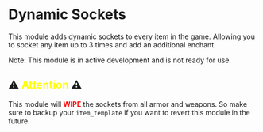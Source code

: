 # Dynamic Sockets
This module adds dynamic sockets to every item in the game. Allowing you to socket any item up to 3 times and add an additional enchant.

Note: This module is in active development and is not ready for use.

## ⚠️ <span style="color: yellow">Attention</span> ⚠️
This module will <b style="color: red;">WIPE</b> the sockets from all armor and weapons. So make sure to backup your `item_template` if you want to revert this module in the future.
